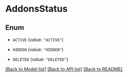 # AddonsStatus

## Enum


* `ACTIVE` (value: `"ACTIVE"`)

* `HIDDEN` (value: `"HIDDEN"`)

* `DELETED` (value: `"DELETED"`)


[[Back to Model list]](../README.md#documentation-for-models) [[Back to API list]](../README.md#documentation-for-api-endpoints) [[Back to README]](../README.md)


